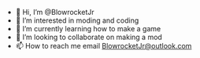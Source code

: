 - 👋 Hi, I’m @BlowrocketJr
- 👀 I’m interested in moding and coding
- 🌱 I’m currently learning how to make a game
- 💞️ I’m looking to collaborate on making a mod
- 📫 How to reach me email BlowrocketJr@outlook.com

<!---
BlowrocketJr/BlowrocketJr is a ✨ special ✨ repository because its `README.md` (this file) appears on your GitHub profile.
You can click the Preview link to take a look at your changes.
--->
